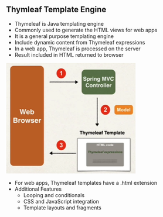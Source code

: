 ## Thymleaf Template Engine
* Thymeleaf is Java templating engine
* Commonly used to generate the HTML views for web apps
* It is a general purpose templating engine
* Include dynamic content from Thymeleaf expressions
* In a web app, Thymeleaf is processed on the server
* Result included in HTML returned to browser 

![alt text](thymeleaf.png)

* For web apps, Thymeleaf templates have a .html extension
* Additional Features
    * Looping and conditionals
    * CSS and JavaScript integration
    * Template layouts and fragments